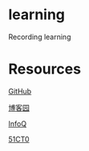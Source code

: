 # learning
Recording learning

# Resources
[GitHub](https://www.github.com)

[博客园](http://wwww.cnblogs.com)

[InfoQ](http://www.infoq.com.cn)

[51CT0](http://www.51cto.com)